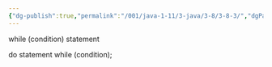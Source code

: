 ```yaml
---
{"dg-publish":true,"permalink":"/001/java-1-11/3-java/3-8/3-8-3/","dgPassFrontmatter":true,"created":"2024-04-17T15:50:40.685+08:00","updated":"2024-06-01T10:44:26.406+08:00"}
---
```


while (condition) statement

do statement while (condition);
